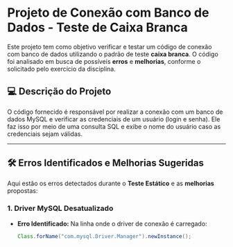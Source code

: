 # Projeto de Conexão com Banco de Dados - Teste de Caixa Branca

Este projeto tem como objetivo verificar e testar um código de conexão com banco de dados utilizando o padrão de teste **caixa branca**. O código foi analisado em busca de possíveis **erros** e **melhorias**, conforme o solicitado pelo exercício da disciplina.

## 💻 Descrição do Projeto

O código fornecido é responsável por realizar a conexão com um banco de dados MySQL e verificar as credenciais de um usuário (login e senha). Ele faz isso por meio de uma consulta SQL e exibe o nome do usuário caso as credenciais sejam válidas.

---

## 🛠️ **Erros Identificados e Melhorias Sugeridas**

Aqui estão os erros detectados durante o **Teste Estático** e as **melhorias** propostas:

### 1. **Driver MySQL Desatualizado**

- **Erro Identificado:**
  Na linha onde o driver de conexão é carregado:
  ```java
  Class.forName("com.mysql.Driver.Manager").newInstance();
